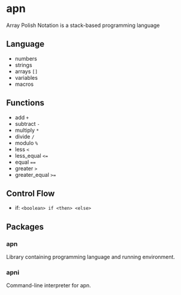# apn
Array Polish Notation is a stack-based programming language

## Language
- numbers
- strings
- arrays `[]`
- variables
- macros

## Functions
- add `+`
- subtract `-`
- multiply `*`
- divide `/`
- modulo `%`
- less `<`
- less_equal `<=`
- equal `==`
- greater `>`
- greater_equal `>=`

## Control Flow
- if: `<boolean> if <then> <else>`

## Packages
### apn
Library containing programming language and running environment.

### apni
Command-line interpreter for apn.